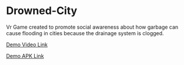 # Drowned-City
Vr Game created to promote social awareness about how garbage can cause flooding in cities because the drainage system is clogged.

[Demo Video Link](https://youtu.be/G-nz1V9_z0o "Video Demo")

[Demo APK Link](https://drive.google.com/drive/folders/17hASd87wyoyXKhqEufTgrPJNeWoHAbvp?usp=sharing "APK Demo")

